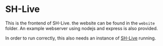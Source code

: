 # SH-Live
This is the frontend of SH-Live. the website can be found in the `website` folder. An example webserver using nodejs and express is also provided.

In order to run correctly, this also needs an instance of [SH-Live](https://github.com/Revilum/SH-Live) running.

